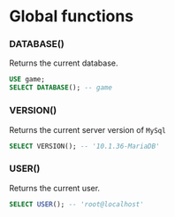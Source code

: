 # Global functions

### DATABASE()

Returns the current database.

```sql
USE game;
SELECT DATABASE(); -- game
```

### VERSION()

Returns the current server version of `MySql`

```sql
SELECT VERSION(); -- '10.1.36-MariaDB'
```

### USER()

Returns the current user.

```sql
SELECT USER(); -- 'root@localhost'
```
